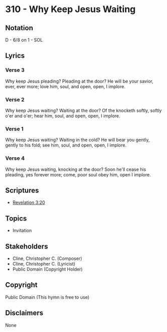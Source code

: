 # 310 - Why Keep Jesus Waiting

## Notation

D - 6/8 on 1 - SOL

## Lyrics

### Verse 3

Why keep Jesus pleading? Pleading at the door? He will be your savior, ever, ever more; love him, soul, and open, open, I implore.

### Verse 2

Why keep Jesus waiting? Waiting at the door? Of the knocketh softly, softly o'er and o'er; hear him, soul, and open, open, I implore.

### Verse 1

Why keep Jesus waiting? Waiting in the cold? He will bear you gently, gently to his fold; see him, soul, and open, open, I implore.

### Verse 4

Why keep Jesus waiting, knocking at the door? Soon he'll cease his pleading, yes forever more; come, poor soul obey him, open I implore.


## Scriptures

- [Revelation 3:20](https://www.biblegateway.com/passage/?search=Revelation%203%3A20)

## Topics

- Invitation

## Stakeholders

- Cline, Christopher C. (Composer)
- Cline, Christopher C. (Lyricist)
- Public Domain (Copyright Holder)

## Copyright

Public Domain
(This hymn is free to use)

## Disclaimers

None

